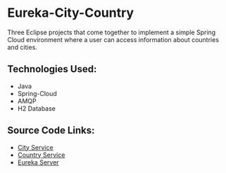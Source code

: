# Eureka-City-Country
Three Eclipse projects that come together to implement a simple Spring Cloud environment where a user can access information about countries and cities.

## Technologies Used:
* Java
* Spring-Cloud
* AMQP
* H2 Database

## Source Code Links:
* [City Service](https://github.com/andrewStich/eureka-City-Country/tree/master/eurekaCityService/src/main/java/com/cognixia)
* [Country Service](https://github.com/andrewStich/eureka-City-Country/tree/master/eurekaCountryService/src/main/java/com/cognixia)
* [Eureka Server](https://github.com/andrewStich/eureka-City-Country/tree/master/eurekaserver/src/main/java/com/cognixia)

